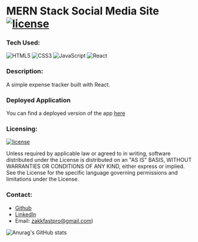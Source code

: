 # MERN Stack Social Media Site [![license](https://img.shields.io/badge/license-MIT-blue)](https://shields.io)

### Tech Used:

![HTML5](https://img.shields.io/badge/html5-%23E34F26.svg?style=for-the-badge&logo=html5&logoColor=white)
![CSS3](https://img.shields.io/badge/css3-%231572B6.svg?style=for-the-badge&logo=css3&logoColor=white)
![JavaScript](https://img.shields.io/badge/javascript-%23323330.svg?style=for-the-badge&logo=javascript&logoColor=%23F7DF1E)
![React](https://img.shields.io/badge/react-%2320232a.svg?style=for-the-badge&logo=react&logoColor=%2361DAFB)

### Description:

A simple expense tracker built with React.

### Deployed Application
You can find a deployed version of the app [here](https://62c52daefe33732e5980af94--creative-axolotl-4a6607.netlify.app/)

### Licensing:

[![license](https://img.shields.io/badge/license-MIT-blue)](https://shields.io)

Unless required by applicable law or agreed to in writing, software
distributed under the License is distributed on an "AS IS" BASIS,
WITHOUT WARRANTIES OR CONDITIONS OF ANY KIND, either express or implied.
See the License for the specific language governing permissions and
limitations under the License. 

### Contact:

- [Github](https://github.com/ZakkFast)
- [LinkedIn](https://www.linkedin.com/in/zachary-fast/)
- Email: zakkfastpro@gmail.com)

![Anurag's GitHub stats](https://github-readme-stats.vercel.app/api?username=zakkfast&show_icons=true&theme=radical)
